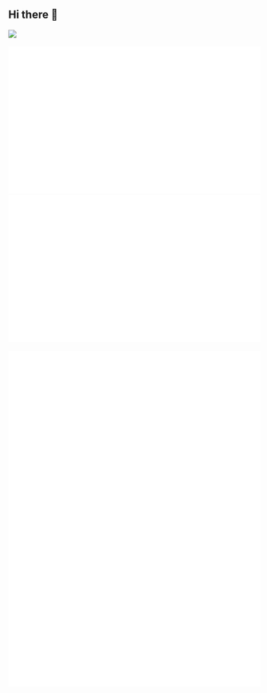 ## Hi there 👋

[![](https://img.shields.io/badge/-Spyridon%20Kardakis-blue?style=flat&logo=Linkedin&logoColor=white&logoWidth=20&link=https://www.linkedin.com/in/kardakis/)](https://www.linkedin.com/in/kardakis/)

<!-- ![Spykard's GitHub stats 1](https://github-readme-stats.vercel.app/api?username=spykard&hide=issues&count_private=true&show_icons=true&include_all_commits=true) -->

![Spykard's GitHub stats 1](https://github.com/spykard/spykard/blob/stats_output/generated/overview.svg) ![Spykard's GitHub stats 2](https://github.com/spykard/spykard/blob/stats_output/generated/languages.svg)

![Spykard's GitHub stats 3](https://github.com/spykard/spykard/blob/metrics_output/github-metrics.svg)

<!--
**spykard/spykard** is a ✨ _special_ ✨ repository because its `README.md` (this file) appears on your GitHub profile.

Here are some ideas to get you started:

- 🔭 I’m currently working on ...
- 🌱 I’m currently learning ...
- 👯 I’m looking to collaborate on ...
- 🤔 I’m looking for help with ...
- 💬 Ask me about ...
- 📫 How to reach me: ...
- 😄 Pronouns: ...
- ⚡ Fun fact: ...

Here are some GitHub statistics examples:
https://github.com/lowlighter/metrics
-->
